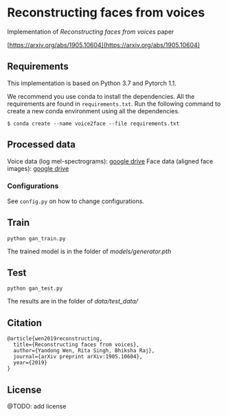 # Reconstructing faces from voices

Implementation of *Reconstructing faces from voices* paper 

[https://arxiv.org/abs/1905.10604](https://arxiv.org/abs/1905.10604)

## Requirements

This implementation is based on Python 3.7 and Pytorch 1.1. 

We recommend you use conda to install the dependencies. All the requirements are found in `requirements.txt`. Run the following command to create a new conda environment using all the dependencies. 

```
$ conda create --name voice2face --file requirements.txt
```

## Processed data
Voice data (log mel-spectrograms): [google drive](https://drive.google.com/open?id=1T5Mv_7FC2ZfrjQu17Rn9E24IOgdii4tj)
Face data (aligned face images): [google drive](https://drive.google.com/open?id=1qmxGwW5_lNQbTqwW81yPObJ-S-n3rpXp)

### Configurations 

See `config.py` on how to change configurations. 


## Train

```
python gan_train.py
```
The trained model is in the folder of *models/generator.pth*

## Test

```
python gan_test.py
``` 
The results are in the folder of *data/test_data/*
## Citation

	@article{wen2019reconstructing,
	  title={Reconstructing faces from voices},
	  author={Yandong Wen, Rita Singh, Bhiksha Raj},
	  journal={arXiv preprint arXiv:1905.10604},
	  year={2019}
	}
## License 

@TODO: add license
